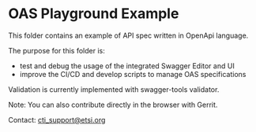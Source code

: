 # OAS Playground Example

This folder contains an example of API spec
written in OpenApi language.

The purpose for this folder is:

- test and debug the usage of the integrated Swagger Editor and UI
- improve the CI/CD and develop scripts to manage OAS specifications

Validation is currently implemented with swagger-tools validator.

Note: You can also contribute directly in the browser with Gerrit.

Contact: cti_support@etsi.org
